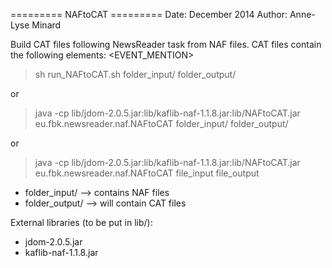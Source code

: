 ========= NAFtoCAT =========
Date: December 2014
Author: Anne-Lyse Minard

Build CAT files following NewsReader task from NAF files.
CAT files contain the following elements: 
<EVENT_MENTION>
<TIMEX3>
<TLINK>
<CLINK>


> sh run_NAFtoCAT.sh folder_input/ folder_output/

or 

> java -cp lib/jdom-2.0.5.jar:lib/kaflib-naf-1.1.8.jar:lib/NAFtoCAT.jar eu.fbk.newsreader.naf.NAFtoCAT folder_input/ folder_output/

or 

> java -cp lib/jdom-2.0.5.jar:lib/kaflib-naf-1.1.8.jar:lib/NAFtoCAT.jar eu.fbk.newsreader.naf.NAFtoCAT file_input file_output


* folder_input/ --> contains NAF files
* folder_output/ --> will contain CAT files


External libraries (to be put in lib/):
- jdom-2.0.5.jar
- kaflib-naf-1.1.8.jar

